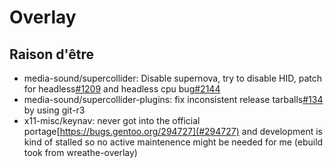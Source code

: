 # Overlay
## Raison d'être
* media-sound/supercollider: Disable supernova, try to disable HID, patch for headless[#1209](https://github.com/supercollider/supercollider/issues/1209) and headless cpu bug[#2144](https://github.com/supercollider/supercollider/issues/2144)
* media-sound/supercollider-plugins: fix inconsistent release tarballs[#134](https://github.com/supercollider/sc3-plugins/issues/134) by using git-r3 
* x11-misc/keynav: never got into the official portage[https://bugs.gentoo.org/294727](#294727) and development is kind of stalled so no active maintenence might be needed for me (ebuild took from wreathe-overlay)
